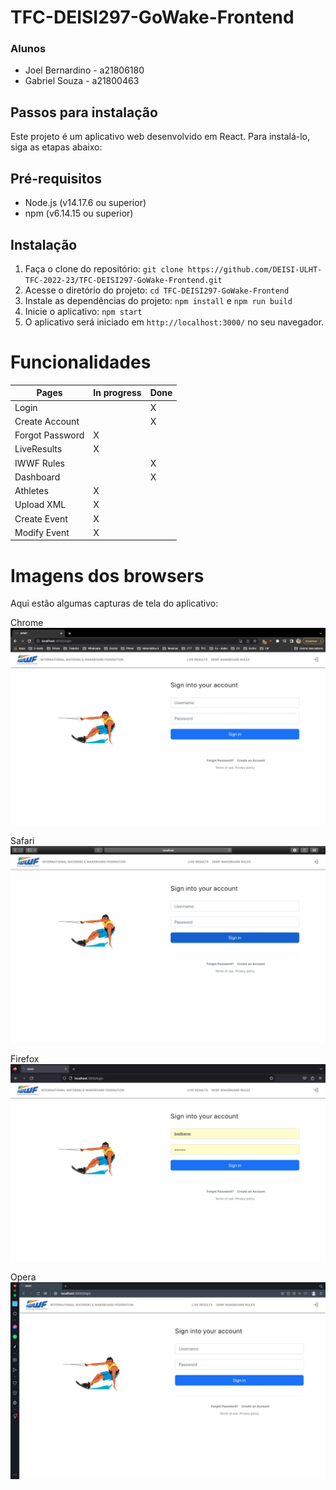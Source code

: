 # TFC-DEISI297-GoWake-Frontend

### Alunos

* Joel Bernardino - a21806180
* Gabriel Souza - a21800463

## Passos para instalação

Este projeto é um aplicativo web desenvolvido em React. Para instalá-lo, siga as etapas abaixo:

## Pré-requisitos

* Node.js (v14.17.6 ou superior)
* npm (v6.14.15 ou superior)

## Instalação

1. Faça o clone do repositório: `git clone https://github.com/DEISI-ULHT-TFC-2022-23/TFC-DEISI297-GoWake-Frontend.git`
2. Acesse o diretório do projeto: `cd TFC-DEISI297-GoWake-Frontend`
3. Instale as dependências do projeto: `npm install` e `npm run build` 
4. Inicie o aplicativo: `npm start`
5. O aplicativo será iniciado em `http://localhost:3000/` no seu navegador.

# Funcionalidades

| Pages           | In progress | Done |
|-----------------|-----------|------|
| Login           |           | X    |
| Create Account  |           | X    |
| Forgot Password | X         |      |
| LiveResults     | X         |      |
| IWWF Rules      |           | X    |
| Dashboard       |           | X    |
| Athletes        | X         |      |
| Upload XML      | X         |      |
| Create Event    | X         |      |
| Modify Event    | X         |      |


# Imagens dos browsers

Aqui estão algumas capturas de tela do aplicativo:

Chrome
![Screenshot](screenshots/chorme.png)

Safari
![Screenshot](screenshots/safari.png)

Firefox
![Screenshot](screenshots/firefox.png)

Opera
![Screenshot](screenshots/opera.png)


